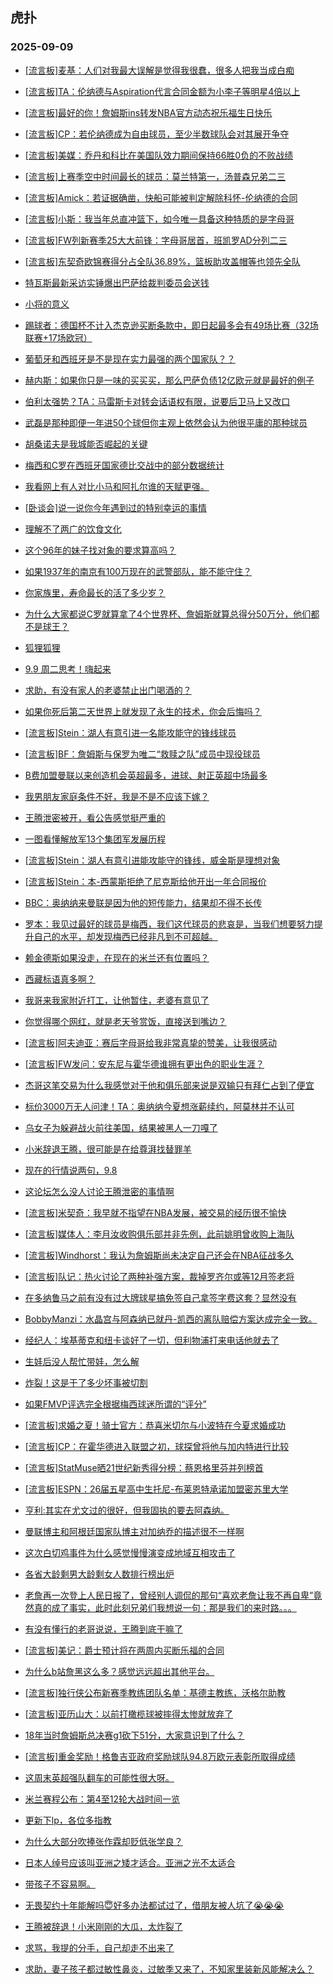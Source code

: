 ## 虎扑 
### 2025-09-09

+ [[流言板]麦基：人们对我最大误解是觉得我很蠢，很多人把我当成白痴](https://bbs.hupu.com/634744900.html)

+ [[流言板]TA：伦纳德与Aspiration代言合同金额为小李子等明星4倍以上](https://bbs.hupu.com/634746563.html)

+ [[流言板]最好的你！詹姆斯ins转发NBA官方动态祝乐福生日快乐](https://bbs.hupu.com/634745480.html)

+ [[流言板]CP：若伦纳德成为自由球员，至少半数球队会对其展开争夺](https://bbs.hupu.com/634746852.html)

+ [[流言板]美媒：乔丹和科比在美国队效力期间保持66胜0负的不败战绩](https://bbs.hupu.com/634744982.html)

+ [[流言板]上赛季空中时间最长的球员：莫兰特第一，汤普森兄弟二三](https://bbs.hupu.com/634745331.html)

+ [[流言板]Amick：若证据确凿，快船可能被判定解除科怀-伦纳德的合同](https://bbs.hupu.com/634747524.html)

+ [[流言板]小斯：我当年总直冲篮下，如今唯一具备这种特质的是字母哥](https://bbs.hupu.com/634746067.html)

+ [[流言板]FW列新赛季25大大前锋：字母哥居首，班凯罗AD分列二三](https://bbs.hupu.com/634746357.html)

+ [[流言板]东契奇欧锦赛得分占全队36.89%，篮板助攻盖帽等也领先全队](https://bbs.hupu.com/634744944.html)

+ [特瓦斯最新采访实锤爆出巴萨给裁判委员会送钱](https://bbs.hupu.com/634741116.html)

+ [小将的意义](https://bbs.hupu.com/634740678.html)

+ [踢球者：德国杯不计入杰克逊买断条款中，即日起最多会有49场比赛（32场联赛+17场欧冠）](https://bbs.hupu.com/634741646.html)

+ [葡萄牙和西班牙是不是现在实力最强的两个国家队？？](https://bbs.hupu.com/634739994.html)

+ [赫内斯：如果你只是一味的买买买，那么巴萨负债12亿欧元就是最好的例子](https://bbs.hupu.com/634741850.html)

+ [伯利太强势？TA：马雷斯卡对转会话语权有限，说要后卫马上又改口](https://bbs.hupu.com/634742474.html)

+ [武磊是那种即便一年进50个球但你主观上依然会认为他很平庸的那种球员](https://bbs.hupu.com/634744392.html)

+ [胡桑诺夫是我城能否崛起的关键](https://bbs.hupu.com/634740632.html)

+ [梅西和C罗在西班牙国家德比交战中的部分数据统计](https://bbs.hupu.com/634743208.html)

+ [我看网上有人对比小马和阿扎尔谁的天赋更强。](https://bbs.hupu.com/634740987.html)

+ [[卧谈会]说一说你今年遇到过的特别幸运的事情](https://bbs.hupu.com/634745347.html)

+ [理解不了两广的饮食文化](https://bbs.hupu.com/634744373.html)

+ [这个96年的妹子找对象的要求算高吗？](https://bbs.hupu.com/634745400.html)

+ [如果1937年的南京有100万现在的武警部队，能不能守住？](https://bbs.hupu.com/634744110.html)

+ [你家族里，寿命最长的活了多少岁？](https://bbs.hupu.com/634744725.html)

+ [为什么大家都说C罗就算拿了4个世界杯、詹姆斯就算总得分50万分，他们都不是球王？](https://bbs.hupu.com/634745852.html)

+ [狐狸狐狸](https://bbs.hupu.com/634744884.html)

+ [9.9 周二思考！嗨起来](https://bbs.hupu.com/634746735.html)

+ [求助，有没有家人的老婆禁止出门喝酒的？](https://bbs.hupu.com/634745170.html)

+ [如果你死后第二天世界上就发现了永生的技术，你会后悔吗？](https://bbs.hupu.com/634744419.html)

+ [[流言板]Stein：湖人有意引进一名能攻能守的锋线球员](https://bbs.hupu.com/634747767.html)

+ [[流言板]BF：詹姆斯与保罗为唯二“救赎之队”成员中现役球员](https://bbs.hupu.com/634745987.html)

+ [B费加盟曼联以来创造机会英超最多，进球、射正英超中场最多](https://bbs.hupu.com/634742993.html)

+ [我男朋友家庭条件不好，我是不是不应该下嫁？](https://bbs.hupu.com/634747304.html)

+ [王腾泄密被开，看公告感觉挺严重的](https://bbs.hupu.com/634747197.html)

+ [一图看懂解放军13个集团军发展历程](https://bbs.hupu.com/634746153.html)

+ [[流言板]Stein：湖人有意引进能攻能守的锋线，威金斯是理想对象](https://bbs.hupu.com/634747767.html)

+ [[流言板]Stein：本-西蒙斯拒绝了尼克斯给他开出一年合同报价](https://bbs.hupu.com/634747798.html)

+ [BBC：奥纳纳来曼联是因为他的短传能力，结果却不得不长传](https://bbs.hupu.com/634744471.html)

+ [罗本：我见过最好的球员是梅西，我们这代球员的悲哀是，当我们想要努力提升自己的水平，却发现梅西已经非凡到不可超越。](https://bbs.hupu.com/634747319.html)

+ [赖金德斯如果没走，在现在的米兰还有位置吗？](https://bbs.hupu.com/634742277.html)

+ [西藏标语真多啊？](https://bbs.hupu.com/634746103.html)

+ [我哥来我家附近打工，让他暂住，老婆有意见了](https://bbs.hupu.com/634746557.html)

+ [你觉得哪个网红，就是老天爷赏饭，直接送到嘴边？](https://bbs.hupu.com/634745742.html)

+ [[流言板]阿夫迪亚：赛后字母哥给我非常真挚的赞美，让我很感动](https://bbs.hupu.com/634746946.html)

+ [[流言板]FW发问：安东尼与霍华德谁拥有更出色的职业生涯？](https://bbs.hupu.com/634746237.html)

+ [杰哥这笔交易为什么我感觉对于他和俱乐部来说是双输只有拜仁占到了便宜](https://bbs.hupu.com/634745829.html)

+ [标价3000万无人问津！TA：奥纳纳今夏想涨薪续约，阿莫林并不认可](https://bbs.hupu.com/634742194.html)

+ [乌女子为躲避战火前往美国，结果被黑人一刀嘎了](https://bbs.hupu.com/634746028.html)

+ [小米辞退王腾，很可能是在给尊湃找替罪羊](https://bbs.hupu.com/634747505.html)

+ [现在的行情说两句，9.8](https://bbs.hupu.com/634746655.html)

+ [这论坛怎么没人讨论王腾泄密的事情啊](https://bbs.hupu.com/634747517.html)

+ [[流言板]米契奇：我早就不指望在NBA发展，被交易的经历很不愉快](https://bbs.hupu.com/634747632.html)

+ [[流言板]媒体人：李月汝收购俱乐部并非先例，此前姚明曾收购上海队](https://bbs.hupu.com/634747777.html)

+ [[流言板]Windhorst：我认为詹姆斯尚未决定自己还会在NBA征战多久](https://bbs.hupu.com/634746642.html)

+ [[流言板]队记：热火讨论了两种补强方案，裁掉罗齐尔或等12月签老将](https://bbs.hupu.com/634747816.html)

+ [在多纳鲁马之前有没有过大牌球星搞免签自己拿签字费这套？显然没有](https://bbs.hupu.com/634744838.html)

+ [BobbyManzi：水晶宫与阿森纳已就丹-凯西的离队赔偿方案达成完全一致。](https://bbs.hupu.com/634744336.html)

+ [经纪人：埃基蒂克和纽卡谈好了一切，但利物浦打来电话他就去了](https://bbs.hupu.com/634743535.html)

+ [生娃后没人帮忙带娃，怎么解](https://bbs.hupu.com/634748152.html)

+ [炸裂！这是干了多少坏事被切割](https://bbs.hupu.com/634747348.html)

+ [如果FMVP评选完全根据梅西球迷所谓的“评分”](https://bbs.hupu.com/634746826.html)

+ [[流言板]求婚之夏！骑士官方：恭喜米切尔与小波特在今夏求婚成功](https://bbs.hupu.com/634747446.html)

+ [[流言板]CP：在霍华德进入联盟之初，球探曾将他与加内特进行比较](https://bbs.hupu.com/634747472.html)

+ [[流言板]StatMuse晒21世纪新秀得分榜：蔡恩格里芬并列榜首](https://bbs.hupu.com/634747567.html)

+ [[流言板]ESPN：26届五星高中生托尼-布莱恩特承诺加盟密苏里大学](https://bbs.hupu.com/634747485.html)

+ [亨利:其实在尤文过的很好，但我固执的要去阿森纳。](https://bbs.hupu.com/634746054.html)

+ [曼联博主和阿根廷国家队博主对加纳乔的描述很不一样啊](https://bbs.hupu.com/634745764.html)

+ [这次白切鸡事件为什么感觉慢慢演变成地域互相攻击了](https://bbs.hupu.com/634747529.html)

+ [各省大龄剩男大龄剩女人数排行榜出炉](https://bbs.hupu.com/634747382.html)

+ [老詹再一次登上人民日报了，曾经别人调侃的那句“喜欢老詹让我不再自卑”竟然真的成了事实，此时此刻兄弟们我想说一句：那是我们的来时路。。。](https://bbs.hupu.com/634747386.html)

+ [有没有懂行的老哥说说，王腾到底干嘛了](https://bbs.hupu.com/634747940.html)

+ [[流言板]美记：爵士预计将在两周内买断乐福的合同](https://bbs.hupu.com/634748480.html)

+ [为什么b站詹黑这么多？感觉远远超出其他平台。](https://bbs.hupu.com/634748028.html)

+ [[流言板]独行侠公布新赛季教练团队名单：基德主教练，沃格尔助教](https://bbs.hupu.com/634748418.html)

+ [[流言板]亚历山大：以前打橄榄球被摔得太惨就放弃了](https://bbs.hupu.com/634748426.html)

+ [18年当时詹姆斯总决赛g1砍下51分，大家意识到了什么？](https://bbs.hupu.com/634747991.html)

+ [[流言板]重金奖励！格鲁吉亚政府奖励球队94.8万欧元表彰所取得成绩](https://bbs.hupu.com/634748430.html)

+ [这周末英超强队翻车的可能性很大呀。](https://bbs.hupu.com/634744489.html)

+ [米兰赛程公布：第4至12轮大战时间一览](https://bbs.hupu.com/634746711.html)

+ [更新下lp，各位多指教](https://bbs.hupu.com/634748048.html)

+ [为什么大部分吹捧张作霖却贬低张学良？](https://bbs.hupu.com/634748391.html)

+ [日本人绰号应该叫亚洲之矮才适合。亚洲之光不太适合](https://bbs.hupu.com/634748319.html)

+ [带孩子不容易啊。](https://bbs.hupu.com/634747873.html)

+ [无畏契约十年能解吗😇好多办法都试过了，借朋友被人坑了😭😭😭](https://bbs.hupu.com/634747822.html)

+ [王腾被辞退！小米刚刚的大瓜，太炸裂了](https://bbs.hupu.com/634747683.html)

+ [求骂，我提的分手，自己却走不出来了](https://bbs.hupu.com/634748353.html)

+ [求助，妻子孩子都过敏性鼻炎，过敏季又来了，不知家里装新风能解决么？](https://bbs.hupu.com/634748471.html)

